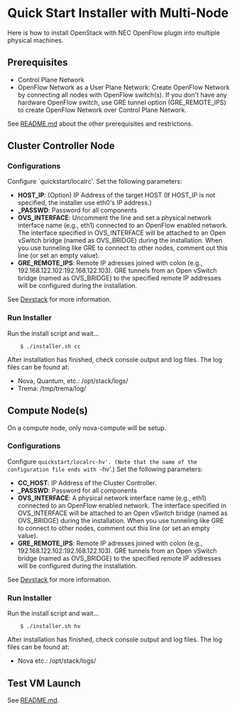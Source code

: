 Quick Start Installer with Multi-Node
=====================================

Here is how to install OpenStack with NEC OpenFlow plugin into multiple physical machines.


Prerequisites
-------------

* Control Plane Network
* OpenFlow Network as a User Plane Network: Create OpenFlow Network by connecting all nodes
  with OpenFlow switch(s).  If you don't have any hardware OpenFlow switch, use GRE tunnel
  option (GRE_REMOTE_IPS) to create OpenFlow Network over Control Plane Network.

See [README.md][quickstart-single] about the other prerequisites and restrictions.


Cluster Controller Node
-----------------------

### Configurations

Configure `quickstart/localrc'.  Set the following parameters:

* **HOST_IP**: (Option) IP Address of the target HOST
  (If HOST_IP is not specified, the installer use eth0's IP address.)
* **_PASSWD**: Password for all components
* **OVS_INTERFACE**: Uncomment the line and set a physical network interface name
  (e.g., eth1) connected to an OpenFlow enabled network.
  The interface specified in OVS_INTERFACE will be attached to an Open vSwitch bridge
  (named as OVS_BRIDGE) during the installation. When you use tunneling like GRE
  to connect to other nodes, comment out this line (or set an empty value).
* **GRE_REMOTE_IPS**: Remote IP adresses joined with colon
  (e.g., 192.168.122.102:192.168.122.103).
  GRE tunnels from an Open vSwitch bridge (named as OVS_BRIDGE) to
  the specified remote IP addresses will be configured during the installation.

See [Devstack][devstack] for more information.

### Run Installer

Run the install script and wait...

        $ ./installer.sh cc

After installation has finished, check console output and log files.
The log files can be found at:

* Nova, Quantum, etc.: /opt/stack/logs/
* Trema:   /tmp/trema/log/


Compute Node(s)
---------------

On a compute node, only nova-compute will be setup.

### Configurations

Configure `quickstart/localrc-hv'. (Note that the name of the configuration
file ends with `-hv'.) Set the following parameters:

* **CC_HOST**: IP Address of the Cluster Controller.
* **_PASSWD**: Password for all components
* **OVS_INTERFACE**: A physical network interface name
  (e.g., eth1) connected to an OpenFlow enabled network.
  The interface specified in OVS_INTERFACE will be attached to an Open vSwitch bridge
  (named as OVS_BRIDGE) during the installation. When you use tunneling like GRE
  to connect to other nodes, comment out this line (or set an empty value).
* **GRE_REMOTE_IPS**: Remote IP adresses joined with colon
  (e.g., 192.168.122.102:192.168.122.103).
  GRE tunnels from an Open vSwitch bridge (named as OVS_BRIDGE) to
  the specified remote IP addresses will be configured during the installation.

See [Devstack][devstack] for more information.

### Run Installer

Run the install script and wait...

        $ ./installer.sh hv

After installation has finished, check console output and log files.
The log files can be found at:

* Nova etc.: /opt/stack/logs/


Test VM Launch
--------------

See [README.md][quickstart-single].


[devstack]: http://devstack.org/
[quickstart-single]: https://github.com/nec-openstack/quantum-openflow-plugin/blob/master/quickstart/README.md
[quickstart-multi]: https://github.com/nec-openstack/quantum-openflow-plugin/blob/master/quickstart/README-multinode.md
